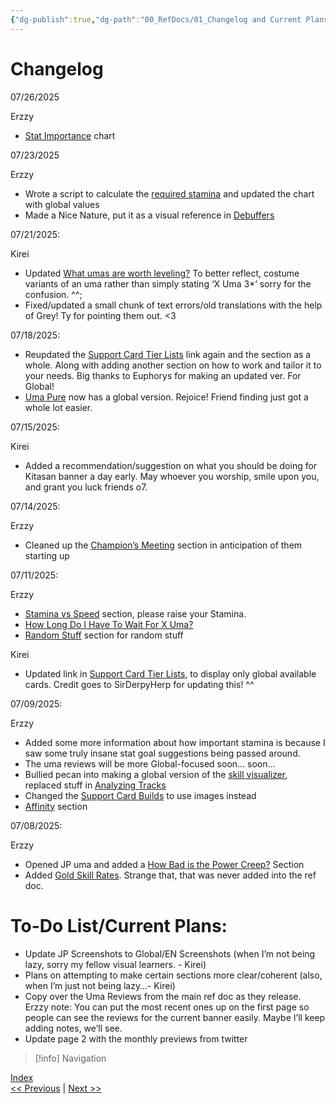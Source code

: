 ```yaml
---
{"dg-publish":true,"dg-path":"00_RefDocs/01_Changelog and Current Plans.md","permalink":"/00-ref-docs/01-changelog-and-current-plans/","created":"2025-07-21T12:22:43.330+07:00","updated":"2025-07-27T11:57:08.949+07:00"}
---
```


# Changelog

07/26/2025

Erzzy

- [Stat Importance](https://docs.google.com/document/d/11X2P7pLuh-k9E7PhRiD20nDX22rNWtCpC1S4IMx_8pQ/edit?tab=t.0#heading=h.6gliz7nohxe) chart

07/23/2025

Erzzy

- Wrote a script to calculate the [required stamina](https://docs.google.com/document/d/11X2P7pLuh-k9E7PhRiD20nDX22rNWtCpC1S4IMx_8pQ/edit?tab=t.0#heading=h.5gejlihfmr29) and updated the chart with global values
- Made a Nice Nature, put it as a visual reference in [Debuffers](https://docs.google.com/document/d/11X2P7pLuh-k9E7PhRiD20nDX22rNWtCpC1S4IMx_8pQ/edit?tab=t.0#heading=h.2zda6gvxglny)

07/21/2025:

Kirei

- Updated [What umas are worth leveling?](https://docs.google.com/document/d/11X2P7pLuh-k9E7PhRiD20nDX22rNWtCpC1S4IMx_8pQ/edit?tab=t.0#heading=h.mf5377rc9y0b) To better reflect, costume variants of an uma rather than simply stating ‘X Uma 3*’ sorry for the confusion. ^^;
- Fixed/updated a small chunk of text errors/old translations with the help of Grey! Ty for pointing them out. <3

07/18/2025:

- Reupdated the [Support Card Tier Lists](https://docs.google.com/document/d/11X2P7pLuh-k9E7PhRiD20nDX22rNWtCpC1S4IMx_8pQ/edit?tab=t.0#heading=h.jpfj8zg4p9m8) link again and the section as a whole. Along with adding another section on how to work and tailor it to your needs. Big thanks to Euphorys for making an updated ver. For Global!
- [Uma Pure](https://docs.google.com/document/d/11X2P7pLuh-k9E7PhRiD20nDX22rNWtCpC1S4IMx_8pQ/edit?tab=t.0#heading=h.vhd4ojw53vr4) now has a global version. Rejoice! Friend finding just got a whole lot easier.

07/15/2025:

Kirei

- Added a recommendation/suggestion on what you should be doing for Kitasan banner a day early. May whoever you worship, smile upon you, and grant you luck friends o7.

07/14/2025:

Erzzy

- Cleaned up the [Champion’s Meeting](https://docs.google.com/document/d/11X2P7pLuh-k9E7PhRiD20nDX22rNWtCpC1S4IMx_8pQ/edit?tab=t.0#heading=h.n319dua1dy0z) section in anticipation of them starting up

07/11/2025:

Erzzy

- [Stamina vs Speed](https://docs.google.com/document/d/11X2P7pLuh-k9E7PhRiD20nDX22rNWtCpC1S4IMx_8pQ/edit?tab=t.0#heading=h.77y3enp6ghei) section, please raise your Stamina.
- [How Long Do I Have To Wait For X Uma?](https://docs.google.com/document/d/11X2P7pLuh-k9E7PhRiD20nDX22rNWtCpC1S4IMx_8pQ/edit?tab=t.0#heading=h.dg0neqfkdc7t)
- [Random Stuff](https://docs.google.com/document/d/11X2P7pLuh-k9E7PhRiD20nDX22rNWtCpC1S4IMx_8pQ/edit?tab=t.0#heading=h.fs8r9xuo171k) section for random stuff

Kirei

- Updated link in [Support Card Tier Lists](https://docs.google.com/document/d/11X2P7pLuh-k9E7PhRiD20nDX22rNWtCpC1S4IMx_8pQ/edit?tab=t.0#heading=h.jpfj8zg4p9m8), to display only global available cards. Credit goes to SirDerpyHerp for updating this! ^^

07/09/2025:

Erzzy

- Added some more information about how important stamina is because I saw some truly insane stat goal suggestions being passed around.
- The uma reviews will be more Global-focused soon… soon…
- Bullied pecan into making a global version of the [skill visualizer](https://alpha123.github.io/uma-tools/skill-visualizer-global/), replaced stuff in [Analyzing Tracks](https://docs.google.com/document/d/11X2P7pLuh-k9E7PhRiD20nDX22rNWtCpC1S4IMx_8pQ/edit?tab=t.0#heading=h.9ej5vgcc96yg)
- Changed the [Support Card Builds](https://docs.google.com/document/d/11X2P7pLuh-k9E7PhRiD20nDX22rNWtCpC1S4IMx_8pQ/edit?tab=t.0#heading=h.9d3peshfq7pp) to use images instead
- [Affinity](https://docs.google.com/document/d/11X2P7pLuh-k9E7PhRiD20nDX22rNWtCpC1S4IMx_8pQ/edit?tab=t.0#heading=h.3jozplosfqai) section

07/08/2025:

Erzzy

- Opened JP uma and added a [How Bad is the Power Creep?](https://docs.google.com/document/d/11X2P7pLuh-k9E7PhRiD20nDX22rNWtCpC1S4IMx_8pQ/edit?tab=t.0#heading=h.2k21qvxr08tu) Section
- Added [Gold Skill Rates](https://docs.google.com/document/d/11X2P7pLuh-k9E7PhRiD20nDX22rNWtCpC1S4IMx_8pQ/edit?tab=t.0#heading=h.ft0k3aky023c). Strange that, that was never added into the ref doc.

# To-Do List/Current Plans:

- Update JP Screenshots to Global/EN Screenshots (when I’m not being lazy, sorry my fellow visual learners. - Kirei)
- Plans on attempting to make certain sections more clear/coherent (also, when I’m just not being lazy…- Kirei)
- Copy over the Uma Reviews from the main ref doc as they release. Erzzy note: You can put the most recent ones up on the first page so people can see the reviews for the current banner easily. Maybe I’ll keep adding notes, we’ll see.
- Update page 2 with the monthly previews from twitter

> [!info] Navigation
<p><span><a data-tooltip-position="top" aria-label="Umamusume Global Docs/00_RefDocs/00_News" data-href="Umamusume Global Docs/00_RefDocs/00_News" href="Umamusume Global Docs/00_RefDocs/00_News" class="internal-link" target="_blank" rel="noopener nofollow">Index</a><br>
<a data-tooltip-position="top" aria-label="Umamusume Global Docs/00_RefDocs/00_News.md" data-href="Umamusume Global Docs/00_RefDocs/00_News.md" href="Umamusume Global Docs/00_RefDocs/00_News.md" class="internal-link" target="_blank" rel="noopener nofollow">&lt;&lt; Previous</a> | <a data-tooltip-position="top" aria-label="Umamusume Global Docs/00_RefDocs/02_Rerolling.md" data-href="Umamusume Global Docs/00_RefDocs/02_Rerolling.md" href="Umamusume Global Docs/00_RefDocs/02_Rerolling.md" class="internal-link" target="_blank" rel="noopener nofollow">Next &gt;&gt;</a></span></p>

